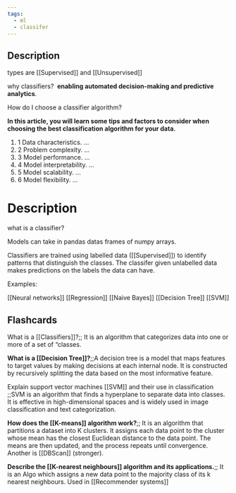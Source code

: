 ```yaml
---
tags:
  - ml
  - classifer
---
```


## Description

types are [[Supervised]] and [[Unsupervised]]

why classifiers?  **enabling automated decision-making and predictive analytics**.

How do I choose a classifier algorithm?

**In this article, you will learn some tips and factors to consider when choosing the best classification algorithm for your data.**

1. 1 Data characteristics. ...
2. 2 Problem complexity. ...
3. 3 Model performance. ...
4. 4 Model interpretability. ...
5. 5 Model scalability. ...
6. 6 Model flexibility. ...
# Description


what is a classifier?

Models can take in pandas datas frames of numpy arrays.

 Classifiers are trained using labelled data ([[Supervised]]) to identify patterns that distinguish the classes. The classifer given unlabelled data makes predictions on the labels the data can have.

Examples: 

[[Neural networks]]
[[Regression]]
[[Naive Bayes]]
[[Decision Tree]]
[[SVM]]
## Flashcards

What is a [[Classifiers]]?;; It is an algorithm that categorizes data into one or more of a set of “classes.

**What is a [[Decision Tree]]?**;;A decision tree is a model that maps features to target values by making decisions at each internal node. It is constructed by recursively splitting the data based on the most informative feature.

Explain support vector machines [[SVM]] and their use in classification ;;SVM is an algorithm that finds a hyperplane to separate data into classes. It is effective in high-dimensional spaces and is widely used in image classification and text categorization.

**How does the [[K-means]] algorithm work?**;; It is an algorithm that partitions a dataset into K clusters. It assigns each data point to the cluster whose mean has the closest Euclidean distance to the data point. The means are then updated, and the process repeats until convergence. Another is [[DBScan]] (stronger).
	
**Describe the [[K-nearest neighbours]] algorithm and its applications.**;; It is an Algo which assigns a new data point to the majority class of its k nearest neighbours. Used in [[Recommender systems]]